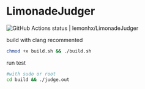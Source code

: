 # LimonadeJudger
![GitHub Actions status | lemonhx/LimonadeJudger](https://github.com/lemonhx/LimonadeJudger/workflows/CI/badge.svg)

build with clang recommented
```bash
chmod +x build.sh && ./build.sh
```
run test 
```bash
#with sudo or root
cd build && ./judge.out
```
